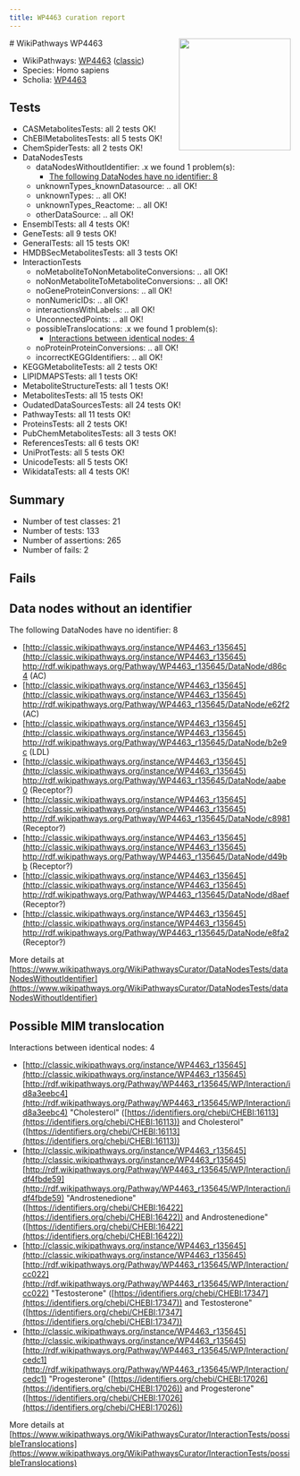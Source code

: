 ```yaml
---
title: WP4463 curation report
---
```


<img style="float: right; width: 200px" src="https://upload.wikimedia.org/wikipedia/commons/thumb/8/83/Wplogo_with_text_500.png/640px-Wplogo_with_text_500.png" />
# WikiPathways WP4463

* WikiPathways: [WP4463](https://wikipathways.org/pathways/WP4463) ([classic](https://classic.wikipathways.org/instance/WP4463))
* Species: Homo sapiens
* Scholia: [WP4463](https://scholia.toolforge.org/wikipathways/WP4463)
## Tests
* CASMetabolitesTests: all 2 tests OK!
* ChEBIMetabolitesTests: all 5 tests OK!
* ChemSpiderTests: all 2 tests OK!
* DataNodesTests
    * dataNodesWithoutIdentifier: .x we found 1 problem(s):
        * [The following DataNodes have no identifier: 8](#d2d32fa7)
    * unknownTypes_knownDatasource: .. all OK!
    * unknownTypes: .. all OK!
    * unknownTypes_Reactome: .. all OK!
    * otherDataSource: .. all OK!
* EnsemblTests: all 4 tests OK!
* GeneTests: all 9 tests OK!
* GeneralTests: all 15 tests OK!
* HMDBSecMetabolitesTests: all 3 tests OK!
* InteractionTests
    * noMetaboliteToNonMetaboliteConversions: .. all OK!
    * noNonMetaboliteToMetaboliteConversions: .. all OK!
    * noGeneProteinConversions: .. all OK!
    * nonNumericIDs: .. all OK!
    * interactionsWithLabels: .. all OK!
    * UnconnectedPoints: .. all OK!
    * possibleTranslocations: .x we found 1 problem(s):
        * [Interactions between identical nodes: 4](#1c118209)
    * noProteinProteinConversions: .. all OK!
    * incorrectKEGGIdentifiers: .. all OK!
* KEGGMetaboliteTests: all 2 tests OK!
* LIPIDMAPSTests: all 1 tests OK!
* MetaboliteStructureTests: all 1 tests OK!
* MetabolitesTests: all 15 tests OK!
* OudatedDataSourcesTests: all 24 tests OK!
* PathwayTests: all 11 tests OK!
* ProteinsTests: all 2 tests OK!
* PubChemMetabolitesTests: all 3 tests OK!
* ReferencesTests: all 6 tests OK!
* UniProtTests: all 5 tests OK!
* UnicodeTests: all 5 tests OK!
* WikidataTests: all 4 tests OK!


## Summary

* Number of test classes: 21
* Number of tests: 133
* Number of assertions: 265
* Number of fails: 2

## Fails

<a name="d2d32fa7" />

## Data nodes without an identifier

The following DataNodes have no identifier: 8

* [http://classic.wikipathways.org/instance/WP4463_r135645](http://classic.wikipathways.org/instance/WP4463_r135645) http://rdf.wikipathways.org/Pathway/WP4463_r135645/DataNode/d86c4 (AC)
* [http://classic.wikipathways.org/instance/WP4463_r135645](http://classic.wikipathways.org/instance/WP4463_r135645) http://rdf.wikipathways.org/Pathway/WP4463_r135645/DataNode/e62f2 (AC)
* [http://classic.wikipathways.org/instance/WP4463_r135645](http://classic.wikipathways.org/instance/WP4463_r135645) http://rdf.wikipathways.org/Pathway/WP4463_r135645/DataNode/b2e9c (LDL)
* [http://classic.wikipathways.org/instance/WP4463_r135645](http://classic.wikipathways.org/instance/WP4463_r135645) http://rdf.wikipathways.org/Pathway/WP4463_r135645/DataNode/aabe0 (Receptor?)
* [http://classic.wikipathways.org/instance/WP4463_r135645](http://classic.wikipathways.org/instance/WP4463_r135645) http://rdf.wikipathways.org/Pathway/WP4463_r135645/DataNode/c8981 (Receptor?)
* [http://classic.wikipathways.org/instance/WP4463_r135645](http://classic.wikipathways.org/instance/WP4463_r135645) http://rdf.wikipathways.org/Pathway/WP4463_r135645/DataNode/d49bb (Receptor?)
* [http://classic.wikipathways.org/instance/WP4463_r135645](http://classic.wikipathways.org/instance/WP4463_r135645) http://rdf.wikipathways.org/Pathway/WP4463_r135645/DataNode/d8aef (Receptor?)
* [http://classic.wikipathways.org/instance/WP4463_r135645](http://classic.wikipathways.org/instance/WP4463_r135645) http://rdf.wikipathways.org/Pathway/WP4463_r135645/DataNode/e8fa2 (Receptor?)


More details at [https://www.wikipathways.org/WikiPathwaysCurator/DataNodesTests/dataNodesWithoutIdentifier](https://www.wikipathways.org/WikiPathwaysCurator/DataNodesTests/dataNodesWithoutIdentifier)

<a name="1c118209" />

## Possible MIM translocation

Interactions between identical nodes: 4

* [http://classic.wikipathways.org/instance/WP4463_r135645](http://classic.wikipathways.org/instance/WP4463_r135645) [http://rdf.wikipathways.org/Pathway/WP4463_r135645/WP/Interaction/id8a3eebc4](http://rdf.wikipathways.org/Pathway/WP4463_r135645/WP/Interaction/id8a3eebc4) "Cholesterol" ([https://identifiers.org/chebi/CHEBI:16113](https://identifiers.org/chebi/CHEBI:16113)) and 
Cholesterol" ([https://identifiers.org/chebi/CHEBI:16113](https://identifiers.org/chebi/CHEBI:16113))
* [http://classic.wikipathways.org/instance/WP4463_r135645](http://classic.wikipathways.org/instance/WP4463_r135645) [http://rdf.wikipathways.org/Pathway/WP4463_r135645/WP/Interaction/idf4fbde59](http://rdf.wikipathways.org/Pathway/WP4463_r135645/WP/Interaction/idf4fbde59) "Androstenedione" ([https://identifiers.org/chebi/CHEBI:16422](https://identifiers.org/chebi/CHEBI:16422)) and 
Androstenedione" ([https://identifiers.org/chebi/CHEBI:16422](https://identifiers.org/chebi/CHEBI:16422))
* [http://classic.wikipathways.org/instance/WP4463_r135645](http://classic.wikipathways.org/instance/WP4463_r135645) [http://rdf.wikipathways.org/Pathway/WP4463_r135645/WP/Interaction/cc022](http://rdf.wikipathways.org/Pathway/WP4463_r135645/WP/Interaction/cc022) "Testosterone" ([https://identifiers.org/chebi/CHEBI:17347](https://identifiers.org/chebi/CHEBI:17347)) and 
Testosterone" ([https://identifiers.org/chebi/CHEBI:17347](https://identifiers.org/chebi/CHEBI:17347))
* [http://classic.wikipathways.org/instance/WP4463_r135645](http://classic.wikipathways.org/instance/WP4463_r135645) [http://rdf.wikipathways.org/Pathway/WP4463_r135645/WP/Interaction/cedc1](http://rdf.wikipathways.org/Pathway/WP4463_r135645/WP/Interaction/cedc1) "Progesterone" ([https://identifiers.org/chebi/CHEBI:17026](https://identifiers.org/chebi/CHEBI:17026)) and 
Progesterone" ([https://identifiers.org/chebi/CHEBI:17026](https://identifiers.org/chebi/CHEBI:17026))


More details at [https://www.wikipathways.org/WikiPathwaysCurator/InteractionTests/possibleTranslocations](https://www.wikipathways.org/WikiPathwaysCurator/InteractionTests/possibleTranslocations)

